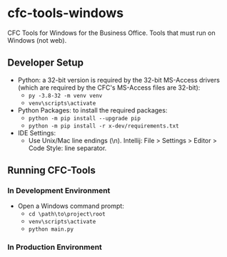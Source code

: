 # cfc-tools-windows

CFC Tools for Windows for the Business Office.  Tools that must run on Windows (not web).

## Developer Setup

* Python: a 32-bit version is required by the 32-bit MS-Access drivers
  (which are required by the CFC's MS-Access files are 32-bit):
  * `py -3.8-32 -m venv venv`
  * `venv\scripts\activate`
* Python Packages: to install the required packages:
  * `python -m pip install --upgrade pip`
  * `python -m pip install -r x-dev/requirements.txt`
* IDE Settings:
  * Use Unix/Mac line endings (\n). Intellij: File > Settings > Editor > Code Style: line separator.

## Running CFC-Tools

### In Development Environment

* Open a Windows command prompt:
  * `cd \path\to\project\root`
  * `venv\scripts\activate`
  * `python main.py`

### In Production Environment

